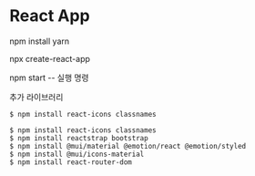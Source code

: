 
# React App

npm install yarn

npx create-react-app

npm start -- 실행 명령



추가 라이브러리
```
$ npm install react-icons classnames

$ npm install react-icons classnames
$ npm install reactstrap bootstrap
$ npm install @mui/material @emotion/react @emotion/styled
$ npm install @mui/icons-material
$ npm install react-router-dom

```